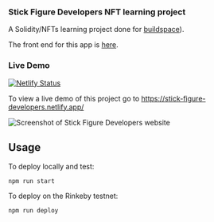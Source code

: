 ### Stick Figure Developers NFT learning project

A Solidity/NFTs learning project done for [buildspace](https://buildspace.so/)).

The front end for this app is [here](https://github.com/jester7/stick-figure-developers-front-end).

### Live Demo
[![Netlify Status](https://api.netlify.com/api/v1/badges/d50c5b61-d4b9-4d91-82d8-c3be1164d26a/deploy-status)](https://app.netlify.com/sites/stick-figure-developers/deploys)

To view a live demo of this project go to https://stick-figure-developers.netlify.app/

![Screenshot of Stick Figure Developers website](https://stick-figure-developers.netlify.app/stick-figure-developers-preview.png)

## Usage

To deploy locally and test:

```shell
npm run start
```

To deploy on the Rinkeby testnet:
```shell
npm run deploy
```

